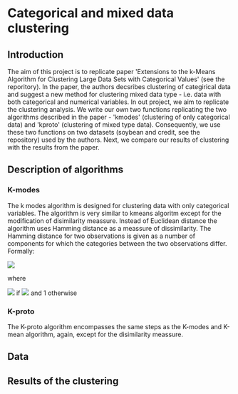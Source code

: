 # Categorical and mixed data clustering
## Introduction
The aim of this project is to replicate paper 'Extensions to the k-Means Algorithm for Clustering Large Data Sets with Categorical Values' (see the reporitory). In the paper, the authors decsribes clustering of categirical data and suggest a new method for clustering mixed data type - i.e. data with both categorical and numerical variables. In out project, we aim to replicate the clustering analysis. We write our own two functions replicating the two algorithms described in the paper - 'kmodes' (clustering of only categorical data) and 'kproto' (clustering of mixed type data). Consequently, we use these two functions on two datasets (soybean and credit, see the repository) used by the authors. Next, we compare our results of clustering with the results from the paper.

## Description of algorithms
### K-modes
The k modes algorithm is designed for clustering data with only categorical variables. The algorithm is very similar to kmeans algoritm except for the modification of disimilarity meassure. Instead of Euclidean distance the algorithm uses Hamming distance as a meassure of dissimilarity. The Hamming distance for two observations is given as a number of components for which the categories between the two observations differ. Formally:

<img src="https://render.githubusercontent.com/render/math?math=d(X,Y) = \sum_i^{1_n} \delta(x_i,y_i)">

where

<img src="https://render.githubusercontent.com/render/math?math=d(X,Y) = \delta(x_i,y_i) = 0 "> if
<img src="https://render.githubusercontent.com/render/math?math=x_i=y_i"> and  1 otherwise

### K-proto
The K-proto algorithm encompasses the same steps as the K-modes and K-mean algorithm, again, except for the disimilarity meassure.

## Data

## Results of the clustering
